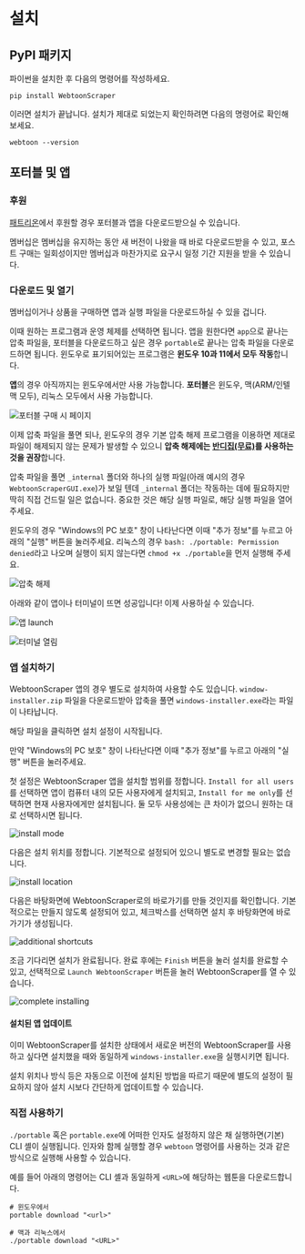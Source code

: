 # 설치

## PyPI 패키지

파이썬을 설치한 후 다음의 명령어를 작성하세요.

```console
pip install WebtoonScraper
```

이러면 설치가 끝납니다. 설치가 제대로 되었는지 확인하려면 다음의 명령어로 확인해 보세요.

```console
webtoon --version
```

## 포터블 및 앱

### 후원

[패트리온](https://www.patreon.com/ilotoki0804)에서 후원할 경우 포터블과 앱을 다운로드받으실 수 있습니다.

멤버십은 멤버십을 유지하는 동안 새 버전이 나왔을 때 바로 다운로드받을 수 있고,
포스트 구매는 일회성이지만 멤버십과 마찬가지로 요구시 일정 기간 지원을 받을 수 있습니다.

### 다운로드 및 열기

멤버십이거나 상품을 구매하면 앱과 실행 파일을 다운로드하실 수 있을 겁니다.

이때 원하는 프로그램과 운영 체제를 선택하면 됩니다. 앱을 원한다면 `app`으로 끝나는 압축 파일을, 포터블을 다운로드하고 싶은 경우 `portable`로 끝나는 압축 파일을 다운로드하면 됩니다. 윈도우로 표기되어있는 프로그램은 **윈도우 10과 11에서 모두 작동**합니다.

**앱**의 경우 아직까지는 윈도우에서만 사용 가능합니다. **포터블**은 윈도우, 맥(ARM/인텔맥 모두), 리눅스 모두에서 사용 가능합니다.

![포터블 구매 시 페이지](image/install/shop-download-page.png)

이제 압축 파일을 풀면 되나, 윈도우의 경우 기본 압축 해제 프로그램을 이용하면 제대로 파일이 해제되지 않는 문제가 발생할 수 있으니 **압축 해제에는 [반디집(무료)](https://www.bandisoft.com/bandizip)를 사용하는 것을 권장**합니다.

압축 파일을 풀면 `_internal` 폴더와 하나의 실행 파일(아래 예시의 경우 `WebtoonScraperGUI.exe`)가 보일 텐데 `_internal` 폴더는 작동하는 데에 필요하지만 딱히 직접 건드릴 일은 없습니다. 중요한 것은 해당 실행 파일로, 해당 실행 파일을 열어주세요.

윈도우의 경우 "Windows의 PC 보호" 창이 나타난다면 이때 "추가 정보"를 누르고 아래의 "실행" 버튼을 눌러주세요.
리눅스의 경우 `bash: ./portable: Permission denied`라고 나오며 실행이 되지 않는다면 `chmod +x ./portable`을 먼저 실행해 주세요.

![압축 해제](image/install/1726847711981.png)

아래와 같이 앱이나 터미널이 뜨면 성공입니다! 이제 사용하실 수 있습니다.

![앱 launch](image/install/1726848003470.png)

![터미널 열림](image/install/1727180390351.png)

### 앱 설치하기

WebtoonScraper 앱의 경우 별도로 설치하여 사용할 수도 있습니다.
`window-installer.zip` 파일을 다운로드받아 압축을 풀면 `windows-installer.exe`라는 파일이 나타납니다.

해당 파일을 클릭하면 설치 설정이 시작됩니다.

만약 "Windows의 PC 보호" 창이 나타난다면 이때 "추가 정보"를 누르고 아래의 "실행" 버튼을 눌러주세요.

첫 설정은 WebtoonScraper 앱을 설치할 범위를 정합니다. `Install for all users`를 선택하면 앱이 컴퓨터 내의 모든 사용자에게 설치되고, `Install for me only`를 선택하면 현재 사용자에게만 설치됩니다. 둘 모두 사용성에는 큰 차이가 없으니 원하는 대로 선택하시면 됩니다.

![install mode](image/install/select-install-mode.png)

다음은 설치 위치를 정합니다. 기본적으로 설정되어 있으니 별도로 변경할 필요는 없습니다.

![install location](image/install/configure-install-location.png)

다음은 바탕화면에 WebtoonScraper로의 바로가기를 만들 것인지를 확인합니다. 기본적으로는 만들지 않도록 설정되어 있고, 체크박스를 선택하면 설치 후 바탕화면에 바로가기가 생성됩니다.

![additional shortcuts](image/install/create-additional-shortcut.png)

조금 기다리면 설치가 완료됩니다. 완료 후에는 `Finish` 버튼을 눌러 설치를 완료할 수 있고, 선택적으로 `Launch WebtoonScraper` 버튼을 눌러 WebtoonScraper를 열 수 있습니다.

![complete installing](image/install/install-complete.png)

#### 설치된 앱 업데이트

이미 WebtoonScraper를 설치한 상태에서 새로운 버전의 WebtoonScraper를 사용하고 싶다면 설치했을 때와 동일하게 `windows-installer.exe`을 실행시키면 됩니다.

설치 위치나 방식 등은 자동으로 이전에 설치된 방법을 따르기 때문에 별도의 설정이 필요하지 않아 설치 시보다 간단하게 업데이트할 수 있습니다.

### 직접 사용하기

`./portable` 혹은 `portable.exe`에 어떠한 인자도 설정하지 않은 채 실행하면(기본) CLI 셸이 실행됩니다.
인자와 함께 실행할 경우 `webtoon` 명령어를 사용하는 것과 같은 방식으로 실행해 사용할 수 있습니다.

예를 들어 아래의 명령어는 CLI 셸과 동일하게 `<URL>`에 해당하는 웹툰을 다운로드합니다.

```console
# 윈도우에서
portable download "<url>"

# 맥과 리눅스에서
./portable download "<URL>"
```

